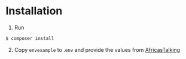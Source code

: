 # Installation

1. Run

```bash
$ composer install
```

2. Copy `envexample` to .`env` and provide the values from [AfricasTalking](https://account.africastalking.com)
